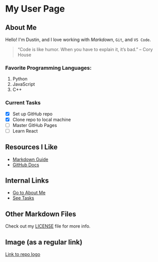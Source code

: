 # My User Page

## About Me
Hello! I'm Dustin, and I love working with _Markdown_, `Git`, and `VS Code`.

> “Code is like humor. When you have to explain it, it’s bad.” – Cory House

### Favorite Programming Languages:
1. Python
2. JavaScript
3. C++

### Current Tasks
- [x] Set up GitHub repo
- [x] Clone repo to local machine
- [ ] Master GitHub Pages
- [ ] Learn React

## Resources I Like
- [Markdown Guide](https://www.markdownguide.org/)
- [GitHub Docs](https://docs.github.com/)

## Internal Links
- [Go to About Me](#about-me)
- [See Tasks](#current-tasks)

## Other Markdown Files
Check out my [LICENSE](LICENSE) file for more info.

## Image (as a regular link)
[Link to repo logo](./assets/logo.png)
